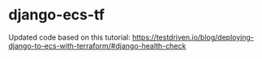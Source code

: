 # django-ecs-tf

Updated code based on this tutorial: https://testdriven.io/blog/deploying-django-to-ecs-with-terraform/#django-health-check
